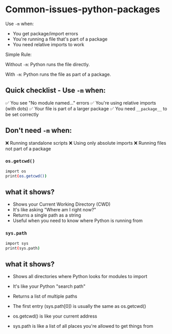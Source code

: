 # Common-issues-python-packages

Use ```-m``` when:

- You get package/import errors
- You're running a file that's part of a package
- You need relative imports to work

Simple Rule:

Without ```-m```: Python runs the file directly.

With ```-m```: Python runs the file as part of a package.

## Quick checklist - Use ```-m``` when:

✅ You see "No module named..." errors
✅ You're using relative imports (with dots)
✅ Your file is part of a larger package
✅ You need ```__package__``` to be set correctly

## Don't need ```-m``` when:

❌ Running standalone scripts
❌ Using only absolute imports
❌ Running files not part of a package

### ```os.getcwd()```
```bash
import os
print(os.getcwd())
```
## what it shows?
- Shows your Current Working Directory (CWD)
- It's like asking "Where am I right now?"
- Returns a single path as a string
- Useful when you need to know where Python is running from

### ```sys.path```
 ```bash
import sys
print(sys.path)
```
## what it shows?
- Shows all directories where Python looks for modules to import
- It's like your Python "search path"
- Returns a list of multiple paths
- The first entry (sys.path[0]) is usually the same as os.getcwd()

- os.getcwd() is like your current address
- sys.path is like a list of all places you're allowed to get things from
